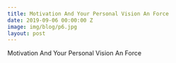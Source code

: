 ```yaml
---
title: Motivation And Your Personal Vision An Force
date: 2019-09-06 00:00:00 Z
image: img/blog/p6.jpg
layout: post
---
```


Motivation And Your Personal Vision An Force